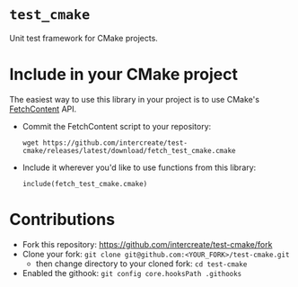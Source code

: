 # `test_cmake`

Unit test framework for CMake projects.

# Include in your CMake project

The easiest way to use this library in your project is to use CMake's [FetchContent](https://cmake.org/cmake/help/latest/module/FetchContent.html) API.

* Commit the FetchContent script to your repository:
  ```
  wget https://github.com/intercreate/test-cmake/releases/latest/download/fetch_test_cmake.cmake
  ```
* Include it wherever you'd like to use functions from this library:
  ```
  include(fetch_test_cmake.cmake)
  ```

# Contributions

* Fork this repository: https://github.com/intercreate/test-cmake/fork
* Clone your fork: `git clone git@github.com:<YOUR_FORK>/test-cmake.git`
  * then change directory to your cloned fork: `cd test-cmake`
* Enabled the githook: `git config core.hooksPath .githooks`
